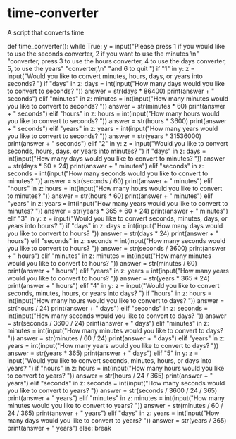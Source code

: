 # time-converter
A script that converts time


def time_converter():
    while True:
        y = input("Please press 1 if you would like to use the seconds converter, 2 if you want to use the minutes \n"
                  "converter, press 3 to use the hours converter, 4 to use the days converter, 5, to use the years" "converter,\n"
"and 6 to quit ")
        if "1" in y:
            z = input("Would you like to convert minutes, hours, days, or years into seconds? ")
            if "days" in z:
                days = int(input("How many days would you like to convert to seconds? "))
                answer = str(days * 86400)
                print(answer + " seconds")
            elif "minutes" in z:
                minutes = int(input("How many minutes would you like to convert to seconds? "))
                answer = str(minutes * 60)
                print(answer + " seconds")
            elif "hours" in z:
                hours = int(input("How many hours would you like to convert to seconds? "))
                answer = str(hours * 3600)
                print(answer + " seconds")
            elif "years" in z:
                years = int(input("How many years would you like to convert to seconds? "))
                answer = str(years * 31536000)
                print(answer + " seconds")
        elif "2" in y:
            z = input("Would you like to convert seconds, hours, days, or years into minutes? ")
            if "days" in z:
                days = int(input("How many days would you like to convert to minutes? "))
                answer = str(days * 60 * 24)
                print(answer + " minutes")
            elif "seconds" in z:
                seconds = int(input("How many seconds would you like to convert to minutes? "))
                answer = str(seconds / 60)
                print(answer + " minutes")
            elif "hours" in z:
                hours = int(input("How many hours would you like to convert to minutes? "))
                answer = str(hours * 60)
                print(answer + " minutes")
            elif "years" in z:
                years = int(input("How many years would you like to convert to minutes? "))
                answer = str(years * 365 * 60 * 24)
                print(answer + " minutes")
        elif "3" in y:
            z = input("Would you like to convert seconds, minutes, days, or years into hours? ")
            if "days" in z:
                days = int(input("How many days would you like to convert to hours? "))
                answer = str(days * 24)
                print(answer + " hours")
            elif "seconds" in z:
                seconds = int(input("How many seconds would you like to convert to hours? "))
                answer = str(seconds / 3600)
                print(answer + " hours")
            elif "minutes" in z:
                minutes = int(input("How many minutes would you like to convert to hours? "))
                answer = str(minutes / 60)
                print(answer + " hours")
            elif "years" in z:
                years = int(input("How many years would you like to convert to hours? "))
                answer = str(years * 365 * 24)
                print(answer + " hours")
        elif "4" in y:
            z = input("Would you like to convert seconds, minutes, hours, or years into days? ")
            if "hours" in z:
                hours = int(input("How many hours would you like to convert to days? "))
                answer = str(hours / 24)
                print(answer + " days")
            elif "seconds" in z:
                seconds = int(input("How many seconds would you like to convert to days? "))
                answer = str(seconds / 3600 / 24)
                print(answer + " days")
            elif "minutes" in z:
                minutes = int(input("How many minutes would you like to convert to days? "))
                answer = str(minutes / 60 / 24)
                print(answer + " days")
            elif "years" in z:
                years = int(input("How many years would you like to convert to days? "))
                answer = str(years * 365)
                print(answer + " days")
        elif "5" in y:
            z = input("Would you like to convert seconds, minutes, hours, or days into years? ")
            if "hours" in z:
                hours = int(input("How many hours would you like to convert to years? "))
                answer = str(hours / 24 / 365)
                print(answer + " years")
            elif "seconds" in z:
                seconds = int(input("How many seconds would you like to convert to years? "))
                answer = str(seconds / 3600 / 24 / 365)
                print(answer + " years")
            elif "minutes" in z:
                minutes = int(input("How many minutes would you like to convert to years? "))
                answer = str(minutes / 60 / 24 / 365)
                print(answer + " years")
            elif "days" in z:
                years = int(input("How many days would you like to convert to years? "))
                answer = str(years / 365)
                print(answer + " years")
        else:
            break
